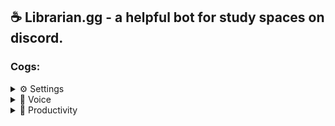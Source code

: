 ## ☕ Librarian.gg - a helpful bot for study spaces on discord.
### Cogs:
<details>
  <summary>⚙️ Settings</summary>
  
  `setcolor <color>` → Changes the bot embed colour.

</details>

<details>
  <summary>🎤 Voice</summary>
  
  `jtc` → Sets the join to create channel.

</details>

<details>
  <summary>🧠 Productivity</summary>
  

  `pomodoro <study time> <break time> <cycles>` → Starts a pomodoro timer

  `endstudy` → Ends the pomodoro timer
  
  `goals` → Lists a user's goals.

  `add_goal <str>` → Adds a goal to user goals.

  `goal_status <str>` → Updates the status of a goal.

  `remove_goal <index>` → Removes a goal from user goals.

</details>
